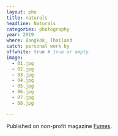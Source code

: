 ```yaml
---
layout: pho
title: naturals
headline: Naturals
categories: photography
year: 2019
where: Bangkok, Thailand
catch: personal work by
offwhite: true # true or empty
image:
  - 01.jpg
  - 02.jpg
  - 03.jpg
  - 04.jpg
  - 05.jpg
  - 06.jpg
  - 07.jpg
  - 08.jpg

---
```




Published on non-profit magazine [Fumes](https://fumes.junglestar.org/art/naturals/).
